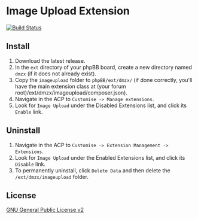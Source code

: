 # Image Upload Extension

[![Build Status](https://travis-ci.org/dmzx/Image-Upload.svg?branch=master)](https://travis-ci.org/dmzx/Image-Upload)

## Install
1. Download the latest release.
2. In the `ext` directory of your phpBB board, create a new directory named `dmzx` (if it does not already exist).
3. Copy the `imageupload` folder to `phpBB/ext/dmzx/` (if done correctly, you'll have the main extension class at (your forum root)/ext/dmzx/imageupload/composer.json).
4. Navigate in the ACP to `Customise -> Manage extensions`.
5. Look for `Image Upload` under the Disabled Extensions list, and click its `Enable` link.

## Uninstall
1. Navigate in the ACP to `Customise -> Extension Management -> Extensions`.
2. Look for `Image Upload` under the Enabled Extensions list, and click its `Disable` link.
3. To permanently uninstall, click `Delete Data` and then delete the `/ext/dmzx/imageupload` folder.

## License
[GNU General Public License v2](http://opensource.org/licenses/GPL-2.0)
